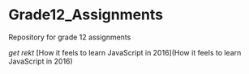 # Grade12_Assignments
Repository for grade 12 assignments


*get rekt* [How it feels to learn JavaScript in 2016](How it feels to learn JavaScript in 2016)
